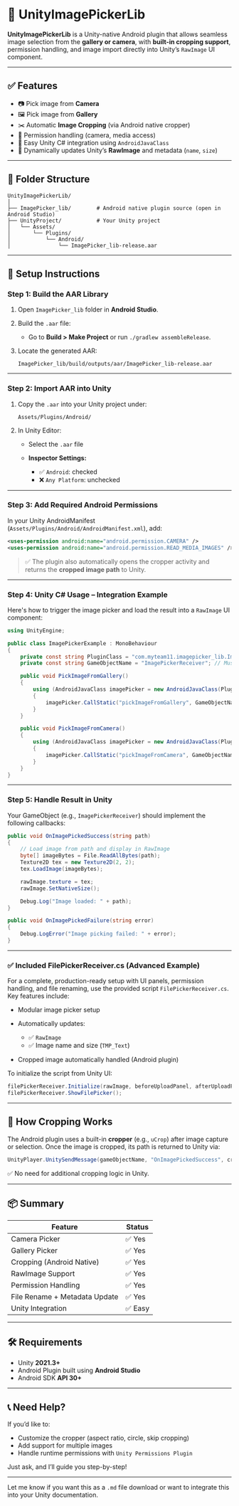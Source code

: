 # 📸 UnityImagePickerLib

**UnityImagePickerLib** is a Unity-native Android plugin that allows seamless image selection from the **gallery or camera**, with **built-in cropping support**, permission handling, and image import directly into Unity’s `RawImage` UI component.

---

## ✅ Features

* 📷 Pick image from **Camera**
* 🖼️ Pick image from **Gallery**
* ✂️ Automatic **Image Cropping** (via Android native cropper)
* 🔐 Permission handling (camera, media access)
* 🧠 Easy Unity C# integration using `AndroidJavaClass`
* 🧩 Dynamically updates Unity’s **RawImage** and metadata (`name`, `size`)

---

## 📁 Folder Structure

```
UnityImagePickerLib/
│
├── ImagePicker_lib/        # Android native plugin source (open in Android Studio)
├── UnityProject/           # Your Unity project
│   └── Assets/
│       └── Plugins/
│           └── Android/
│               └── ImagePicker_lib-release.aar
```

---

## 🔧 Setup Instructions

### Step 1: Build the AAR Library

1. Open `ImagePicker_lib` folder in **Android Studio**.
2. Build the `.aar` file:

   * Go to **Build > Make Project** or run `./gradlew assembleRelease`.
3. Locate the generated AAR:

   ```
   ImagePicker_lib/build/outputs/aar/ImagePicker_lib-release.aar
   ```

---

### Step 2: Import AAR into Unity

1. Copy the `.aar` into your Unity project under:

   ```
   Assets/Plugins/Android/
   ```
2. In Unity Editor:

   * Select the `.aar` file
   * **Inspector Settings:**

     * ✅ `Android`: checked
     * ❌ `Any Platform`: unchecked

---

### Step 3: Add Required Android Permissions

In your Unity AndroidManifest (`Assets/Plugins/Android/AndroidManifest.xml`), add:

```xml
<uses-permission android:name="android.permission.CAMERA" />
<uses-permission android:name="android.permission.READ_MEDIA_IMAGES" />
```

> ✅ The plugin also automatically opens the cropper activity and returns the **cropped image path** to Unity.

---

### Step 4: Unity C# Usage – Integration Example

Here's how to trigger the image picker and load the result into a `RawImage` UI component:

```csharp
using UnityEngine;

public class ImagePickerExample : MonoBehaviour
{
    private const string PluginClass = "com.myteam11.imagepicker_lib.ImagePicker";
    private const string GameObjectName = "ImagePickerReceiver"; // Must match the GameObject in scene

    public void PickImageFromGallery()
    {
        using (AndroidJavaClass imagePicker = new AndroidJavaClass(PluginClass))
        {
            imagePicker.CallStatic("pickImageFromGallery", GameObjectName, "OnImagePickedSuccess", "OnImagePickedFailure");
        }
    }

    public void PickImageFromCamera()
    {
        using (AndroidJavaClass imagePicker = new AndroidJavaClass(PluginClass))
        {
            imagePicker.CallStatic("pickImageFromCamera", GameObjectName, "OnImagePickedSuccess", "OnImagePickedFailure");
        }
    }
}
```

---

### Step 5: Handle Result in Unity

Your GameObject (e.g., `ImagePickerReceiver`) should implement the following callbacks:

```csharp
public void OnImagePickedSuccess(string path)
{
    // Load image from path and display in RawImage
    byte[] imageBytes = File.ReadAllBytes(path);
    Texture2D tex = new Texture2D(2, 2);
    tex.LoadImage(imageBytes);

    rawImage.texture = tex;
    rawImage.SetNativeSize();

    Debug.Log("Image loaded: " + path);
}

public void OnImagePickedFailure(string error)
{
    Debug.LogError("Image picking failed: " + error);
}
```

---

### ✅ Included FilePickerReceiver.cs (Advanced Example)

For a complete, production-ready setup with UI panels, permission handling, and file renaming, use the provided script `FilePickerReceiver.cs`. Key features include:

* Modular image picker setup
* Automatically updates:

  * ✅ `RawImage`
  * ✅ Image name and size (`TMP_Text`)
* Cropped image automatically handled (Android plugin)

To initialize the script from Unity UI:

```csharp
filePickerReceiver.Initialize(rawImage, beforeUploadPanel, afterUploadPanel, imageNameText, imageSizeText);
filePickerReceiver.ShowFilePicker();
```

---

## 🧠 How Cropping Works

The Android plugin uses a built-in **cropper** (e.g., `uCrop`) after image capture or selection. Once the image is cropped, its path is returned to Unity via:

```java
UnityPlayer.UnitySendMessage(gameObjectName, "OnImagePickedSuccess", croppedImagePath);
```

✅ No need for additional cropping logic in Unity.

---

## 📦 Summary

| Feature                       | Status |
| ----------------------------- | ------ |
| Camera Picker                 | ✅ Yes  |
| Gallery Picker                | ✅ Yes  |
| Cropping (Android Native)     | ✅ Yes  |
| RawImage Support              | ✅ Yes  |
| Permission Handling           | ✅ Yes  |
| File Rename + Metadata Update | ✅ Yes  |
| Unity Integration             | ✅ Easy |

---

## 🛠️ Requirements

* Unity **2021.3+**
* Android Plugin built using **Android Studio**
* Android SDK **API 30+**

---

## 📞 Need Help?

If you’d like to:

* Customize the cropper (aspect ratio, circle, skip cropping)
* Add support for multiple images
* Handle runtime permissions with `Unity Permissions Plugin`

Just ask, and I’ll guide you step-by-step!

---

Let me know if you want this as a `.md` file download or want to integrate this into your Unity documentation.
